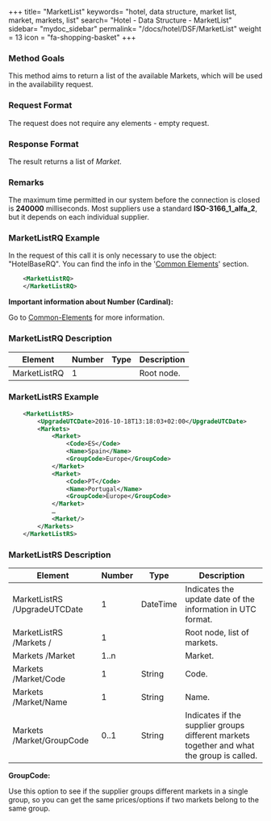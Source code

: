 +++
title= "MarketList"
keywords= "hotel, data structure, market list, market, markets, list"
search= "Hotel - Data Structure - MarketList"
sidebar= "mydoc_sidebar"
permalink= "/docs/hotel/DSF/MarketList"
weight = 13
icon = "fa-shopping-basket"
+++



### Method Goals


This method aims to return a list of the available Markets, which will
be used in the availability request.



### Request Format


The request does not require any elements - empty request.



### Response Format


The result returns a list of *Market*.



### Remarks


The maximum time permitted in our system before the connection is closed is  **240000** milliseconds.
Most suppliers use a standard **ISO-3166_1_alfa_2**, but it depends on each individual supplier.



### MarketListRQ Example

In the request of this call it is only necessary to use the object: "HotelBaseRQ". You can find the info in the '[Common Elements](/connectiontypessellers/hotelpullsellers/methods/common-elements/)' section.

~~~xml
    <MarketListRQ>
    </MarketListRQ>
~~~



**Important information about Number (Cardinal):**

Go to [Common-Elements](/connectiontypessellers/hotelpullsellers/methods/common-elements/#Important) for more information.



### MarketListRQ Description


| **Element**		| **Number** | **Type** | **Description**		|
| --------------------- | ---------- | -------- | ----------------------------- |
| MarketListRQ	| 1          |		| Root node.			|



### MarketListRS Example

~~~xml
    <MarketListRS>
        <UpgradeUTCDate>2016-10-18T13:18:03+02:00</UpgradeUTCDate>
        <Markets>
            <Market>
                <Code>ES</Code>
                <Name>Spain</Name>
                <GroupCode>Europe</GroupCode>
            </Market>
            <Market>
                <Code>PT</Code>
                <Name>Portugal</Name>
                <GroupCode>Europe</GroupCode>
            </Market>
            …
            <Market/>
        </Markets>
    </MarketListRS>
~~~



### MarketListRS Description


| **Element**		| **Number** | **Type** | **Description**	|
| --------------------- | ---------- | -------- | --------------------- |
| MarketListRS /UpgradeUTCDate		| 1       	|	DateTime	| Indicates the update date of the information in UTC format.	|
| MarketListRS /Markets /	| 1          |		| Root node, list of markets.		|
| Markets /Market	| 1..n          	| 		| Market.			|
| Markets /Market/Code	| 1         	| String		| Code.			|
| Markets /Market/Name	| 1          	| String		| Name.			|
| Markets /Market/GroupCode	| 0..1          	| String		| Indicates if the supplier groups different markets together and what the group is called.			|


**GroupCode:**

Use this option to see if the supplier groups different markets in a single group, so you can get the same prices/options if two markets belong to the same group.
                       

